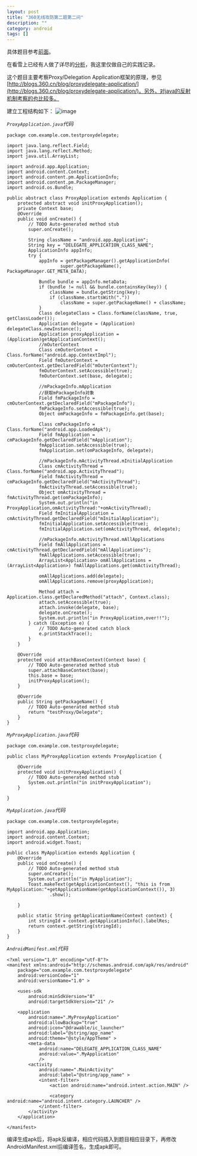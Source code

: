 ```yaml
---
layout: post 
title: "360无线攻防第二题第二问"
description: ""
category: android
tags: []
---
```


具体题目参考[前面](http://jiych.github.io/posts/360_second.html)。

在看雪上已经有人做了详尽的[分析](http://bbs.pediy.com/showthread.php?t=189844)，我这里仅做自己的实践记录。

这个题目主要考察Proxy/Delegation Application框架的原理，参见[http://blogs.360.cn/blog/proxydelegate-application/](http://blogs.360.cn/blog/proxydelegate-application/)。另外，对java的反射机制考察的也比较多。

建立工程结构如下：
![image][1]

*`ProxyApplication.java`代码*
	
	package com.example.com.testproxydelegate;
	
	import java.lang.reflect.Field;
	import java.lang.reflect.Method;
	import java.util.ArrayList;
	
	import android.app.Application;
	import android.content.Context;
	import android.content.pm.ApplicationInfo;
	import android.content.pm.PackageManager;
	import android.os.Bundle;
	
	public abstract class ProxyApplication extends Application {
		protected abstract void initProxyApplication();
		private Context base;
		@Override
		public void onCreate() {
			// TODO Auto-generated method stub
			super.onCreate();
	
			String className = "android.app.Application";
			String key = "DELEGATE_APPLICATION_CLASS_NAME";
			ApplicationInfo appInfo;
			try {
				appInfo = getPackageManager().getApplicationInfo(
						super.getPackageName(), PackageManager.GET_META_DATA);
	
				Bundle bundle = appInfo.metaData;
				if (bundle != null && bundle.containsKey(key)) {
					className = bundle.getString(key);
					if (className.startsWith("."))
						className = super.getPackageName() + className;
				}
				Class delegateClass = Class.forName(className, true, getClassLoader());
				Application delegate = (Application) delegateClass.newInstance();
				Application proxyApplication = (Application)getApplicationContext();
				//mOuterContext
				Class cmOuterContext = Class.forName("android.app.ContextImpl");
				Field fmOuterContext = cmOuterContext.getDeclaredField("mOuterContext");
				fmOuterContext.setAccessible(true);
				fmOuterContext.set(base, delegate);
				
				//mPackageInfo.mApplication
				//获取mPackageInfo对象
				Field fmPackageInfo = cmOuterContext.getDeclaredField("mPackageInfo");
				fmPackageInfo.setAccessible(true);
				Object omPackageInfo = fmPackageInfo.get(base);
				
				Class cmPackageInfo = Class.forName("android.app.LoadedApk");
				Field fmApplication = cmPackageInfo.getDeclaredField("mApplication");
				fmApplication.setAccessible(true);
				fmApplication.set(omPackageInfo, delegate);
				
				//mPackageInfo.mActivityThread.mInitialApplication
				Class cmActivityThread = Class.forName("android.app.ActivityThread");
				Field fmActivityThread = cmPackageInfo.getDeclaredField("mActivityThread");
				fmActivityThread.setAccessible(true);
				Object omActivityThread = fmActivityThread.get(omPackageInfo);
				System.out.println("in ProxyApplication,omActivityThread:"+omActivityThread);
				Field fmInitialApplication = cmActivityThread.getDeclaredField("mInitialApplication");
				fmInitialApplication.setAccessible(true);
				fmInitialApplication.set(omActivityThread, delegate);
	
				//mPackageInfo.mActivityThread.mAllApplications
				Field fmAllApplications = cmActivityThread.getDeclaredField("mAllApplications");
				fmAllApplications.setAccessible(true);
				ArrayList<Application> omAllApplications = (ArrayList<Application>) fmAllApplications.get(omActivityThread);
				
				omAllApplications.add(delegate);
				omAllApplications.remove(proxyApplication);
				
				Method attach = Application.class.getDeclaredMethod("attach", Context.class);
				attach.setAccessible(true);
				attach.invoke(delegate, base);
				delegate.onCreate();
				System.out.println("in ProxyApplication,over!!");
			} catch (Exception e) {
				// TODO Auto-generated catch block
				e.printStackTrace();
			}
		}
	
		@Override
		protected void attachBaseContext(Context base) {
			// TODO Auto-generated method stub
			super.attachBaseContext(base);
			this.base = base;
			initProxyApplication();
		}
		
		@Override
		public String getPackageName() {
			// TODO Auto-generated method stub
			return "testProxy/Delegate";
		}
	}

*`MyProxyApplication.java`代码*
	
	package com.example.com.testproxydelegate;
	
	public class MyProxyApplication extends ProxyApplication {
	
		@Override
		protected void initProxyApplication() {
			// TODO Auto-generated method stub
			System.out.println("in initProxyApplication");
		}
	
	}
	
*`MyApplication.java`代码*
	
	package com.example.com.testproxydelegate;
	
	import android.app.Application;
	import android.content.Context;
	import android.widget.Toast;
	
	public class MyApplication extends Application {
		@Override
		public void onCreate() {
			// TODO Auto-generated method stub
			super.onCreate();
			System.out.println("in MyApplication");
			Toast.makeText(getApplicationContext(), "this is from MyApplication:"+getApplicationName(getApplicationContext()), 3)
					.show();
	
		}
	
		public static String getApplicationName(Context context) {
			int stringId = context.getApplicationInfo().labelRes;
			return context.getString(stringId);
		}
	}
*`AndroidManifest.xml`代码*

	<?xml version="1.0" encoding="utf-8"?>
	<manifest xmlns:android="http://schemas.android.com/apk/res/android"
	    package="com.example.com.testproxydelegate"
	    android:versionCode="1"
	    android:versionName="1.0" >
	
	    <uses-sdk
	        android:minSdkVersion="8"
	        android:targetSdkVersion="21" />
	
	    <application
	        android:name=".MyProxyApplication"
	        android:allowBackup="true"
	        android:icon="@drawable/ic_launcher"
	        android:label="@string/app_name"
	        android:theme="@style/AppTheme" >
	        <meta-data
	            android:name="DELEGATE_APPLICATION_CLASS_NAME" 
	            android:value=".MyApplication"
	            />
	        <activity
	            android:name=".MainActivity"
	            android:label="@string/app_name" >
	            <intent-filter>
	                <action android:name="android.intent.action.MAIN" />
	
	                <category android:name="android.intent.category.LAUNCHER" />
	            </intent-filter>
	        </activity>
	    </application>
	
	</manifest>

编译生成apk后，将apk反编译，相应代码插入到题目相应目录下，再修改AndroidManifest.xml后编译签名，生成apk即可。


[1]:http://github-jiych.qiniudn.com/7f97482a00d8ccc093b06e11d27e60748f7746e1-604f79c0a88b7880f687856f26729bf46fea4164.png?imageView2/1/h/600/w/600/q/85

